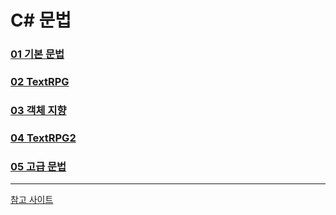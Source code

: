 # C# 문법

### [01 기본 문법](https://github.com/im-cherry/CSharp-Study/blob/main/01%20%EA%B8%B0%EB%B3%B8%20%EB%AC%B8%EB%B2%95.md)

### [02 TextRPG](https://github.com/im-cherry/CSharp-Study/blob/main/02%20TextRPG.md)

### [03 객체 지향](https://github.com/im-cherry/CSharp-Study/blob/main/03%20%EA%B0%9D%EC%B2%B4%20%EC%A7%80%ED%96%A5.md)

### [04 TextRPG2](https://github.com/im-cherry/CSharp-Study/blob/main/04%20TextRPG2.md)

### [05 고급 문법](https://github.com/im-cherry/CSharp-Study/blob/main/05%20%EA%B3%A0%EA%B8%89%20%EB%AC%B8%EB%B2%95.md)

---

[참고 사이트](https://im-cherry.tistory.com/category/C%23%EA%B3%BC%20%EC%9C%A0%EB%8B%88%ED%8B%B0%EB%A1%9C%20%EB%A7%8C%EB%93%9C%EB%8A%94%20MMORPG%20%EA%B2%8C%EC%9E%84%20%EA%B0%9C%EB%B0%9C%20%EC%8B%9C%EB%A6%AC%EC%A6%88/Part1%3A%20C%23%20%EA%B8%B0%EC%B4%88%20%ED%94%84%EB%A1%9C%EA%B7%B8%EB%9E%98%EB%B0%8D%20%EC%9E%85%EB%AC%B8)
